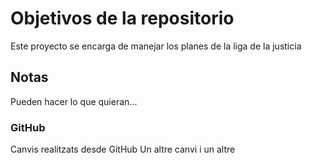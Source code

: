 # Objetivos de la repositorio

Este proyecto se encarga de manejar los planes de la liga de la justicia


## Notas
Pueden hacer lo que quieran...

### GitHub
Canvis realitzats desde GitHub
Un altre canvi
i un altre
